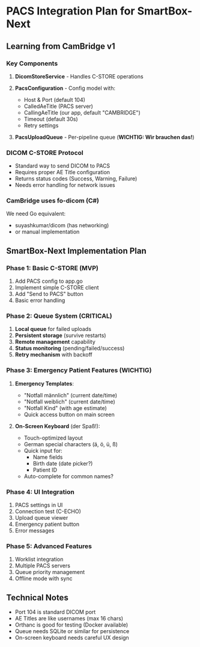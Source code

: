 # PACS Integration Plan for SmartBox-Next

## Learning from CamBridge v1

### Key Components
1. **DicomStoreService** - Handles C-STORE operations
2. **PacsConfiguration** - Config model with:
   - Host & Port (default 104)
   - CalledAeTitle (PACS server)
   - CallingAeTitle (our app, default "CAMBRIDGE")
   - Timeout (default 30s)
   - Retry settings

3. **PacsUploadQueue** - Per-pipeline queue (**WICHTIG: Wir brauchen das!**)

### DICOM C-STORE Protocol
- Standard way to send DICOM to PACS
- Requires proper AE Title configuration
- Returns status codes (Success, Warning, Failure)
- Needs error handling for network issues

### CamBridge uses fo-dicom (C#)
We need Go equivalent:
- suyashkumar/dicom (has networking)
- or manual implementation

## SmartBox-Next Implementation Plan

### Phase 1: Basic C-STORE (MVP)
1. Add PACS config to app.go
2. Implement simple C-STORE client
3. Add "Send to PACS" button
4. Basic error handling

### Phase 2: Queue System (**CRITICAL**)
1. **Local queue** for failed uploads
2. **Persistent storage** (survive restarts)
3. **Remote management** capability
4. **Status monitoring** (pending/failed/success)
5. **Retry mechanism** with backoff

### Phase 3: Emergency Patient Features (**WICHTIG**)
1. **Emergency Templates**:
   - "Notfall männlich" (current date/time)
   - "Notfall weiblich" (current date/time)
   - "Notfall Kind" (with age estimate)
   - Quick access button on main screen

2. **On-Screen Keyboard** (der Spaß!):
   - Touch-optimized layout
   - German special characters (ä, ö, ü, ß)
   - Quick input for:
     - Name fields
     - Birth date (date picker?)
     - Patient ID
   - Auto-complete for common names?

### Phase 4: UI Integration
1. PACS settings in UI
2. Connection test (C-ECHO)
3. Upload queue viewer
4. Emergency patient button
5. Error messages

### Phase 5: Advanced Features
1. Worklist integration
2. Multiple PACS servers
3. Queue priority management
4. Offline mode with sync

## Technical Notes
- Port 104 is standard DICOM port
- AE Titles are like usernames (max 16 chars)
- Orthanc is good for testing (Docker available)
- Queue needs SQLite or similar for persistence
- On-screen keyboard needs careful UX design